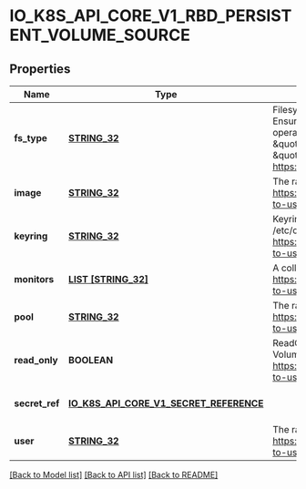# IO_K8S_API_CORE_V1_RBD_PERSISTENT_VOLUME_SOURCE

## Properties
Name | Type | Description | Notes
------------ | ------------- | ------------- | -------------
**fs_type** | [**STRING_32**](STRING_32.md) | Filesystem type of the volume that you want to mount. Tip: Ensure that the filesystem type is supported by the host operating system. Examples: \&quot;ext4\&quot;, \&quot;xfs\&quot;, \&quot;ntfs\&quot;. Implicitly inferred to be \&quot;ext4\&quot; if unspecified. More info: https://kubernetes.io/docs/concepts/storage/volumes#rbd | [optional] [default to null]
**image** | [**STRING_32**](STRING_32.md) | The rados image name. More info: https://examples.k8s.io/volumes/rbd/README.md#how-to-use-it | [default to null]
**keyring** | [**STRING_32**](STRING_32.md) | Keyring is the path to key ring for RBDUser. Default is /etc/ceph/keyring. More info: https://examples.k8s.io/volumes/rbd/README.md#how-to-use-it | [optional] [default to null]
**monitors** | [**LIST [STRING_32]**](STRING_32.md) | A collection of Ceph monitors. More info: https://examples.k8s.io/volumes/rbd/README.md#how-to-use-it | [default to null]
**pool** | [**STRING_32**](STRING_32.md) | The rados pool name. Default is rbd. More info: https://examples.k8s.io/volumes/rbd/README.md#how-to-use-it | [optional] [default to null]
**read_only** | **BOOLEAN** | ReadOnly here will force the ReadOnly setting in VolumeMounts. Defaults to false. More info: https://examples.k8s.io/volumes/rbd/README.md#how-to-use-it | [optional] [default to null]
**secret_ref** | [**IO_K8S_API_CORE_V1_SECRET_REFERENCE**](io.k8s.api.core.v1.SecretReference.md) |  | [optional] [default to null]
**user** | [**STRING_32**](STRING_32.md) | The rados user name. Default is admin. More info: https://examples.k8s.io/volumes/rbd/README.md#how-to-use-it | [optional] [default to null]

[[Back to Model list]](../README.md#documentation-for-models) [[Back to API list]](../README.md#documentation-for-api-endpoints) [[Back to README]](../README.md)


